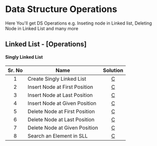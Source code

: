 # Data Structure Operations
Here You'll get DS Operations e.g. Inseting node in Linked list, Deleting Node in Linked List and many more

## Linked List - [Operations]

#### Singly Linked List

| Sr. No    |   Name            |   Solution    |
|:---------:|-------------------|:-------------:|
| 1 | Create Singly Linked List     | [C](https://github.com/j471n/Data-Structure-Operations/blob/main/Linked%20List/Singly%20Linked%20List/C/Create_Singly_Linked_List.c)        |
| 2 | Insert Node at First Position | [C](https://github.com/j471n/Data-Structure-Operations/blob/main/Linked%20List/Singly%20Linked%20List/C/Insert_element_at_first_position.c) |
| 3 | Insert Node at Last Position  | [C](https://github.com/j471n/Data-Structure-Operations/blob/main/Linked%20List/Singly%20Linked%20List/C/Insert_element_at_last_position.c)  |
| 4 | Insert Node at Given Position | [C](https://github.com/j471n/Data-Structure-Operations/blob/main/Linked%20List/Singly%20Linked%20List/C/Insert_element_at_given_position.c) |
| 5 | Delete Node at First Position | [C](https://github.com/j471n/Data-Structure-Operations/blob/main/Linked%20List/Singly%20Linked%20List/C/Delete_element_at_first_position.c) |
| 6 | Delete Node at Last Position  | [C](https://github.com/j471n/Data-Structure-Operations/blob/main/Linked%20List/Singly%20Linked%20List/C/Delete_element_at_last_position.c)  |
| 7 | Delete Node at Given Position | [C](https://github.com/j471n/Data-Structure-Operations/blob/main/Linked%20List/Singly%20Linked%20List/C/Delete_node_at_given-position.c)    |
| 8 | Search an Element in SLL      | [C](https://github.com/j471n/Data-Structure-Operations/blob/main/Linked%20List/Singly%20Linked%20List/C/Search_an_element_in_Linked_List.c) |


